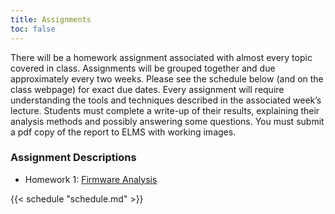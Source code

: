 ```yaml
---
title: Assignments
toc: false
---
```


There will be a homework assignment associated with almost every topic covered in class. Assignments will be grouped together and due approximately every two weeks. Please see the schedule below (and on the class webpage) for exact due dates. Every assignment will require understanding the tools and techniques described in the associated week’s lecture. Students must complete a write-up of their results, explaining their analysis methods and possibly answering some questions. You must submit a pdf copy of the report to ELMS with working images.

### Assignment Descriptions

- Homework 1: [Firmware Analysis](hw-1/)

{{< schedule "schedule.md" >}}
